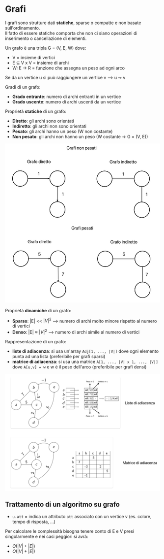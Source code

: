 # Grafi
I grafi sono strutture dati **statiche**, sparse o compatte e non basate sull'ordinamento.  
Il fatto di essere statiche comporta che non ci siano operazioni di inserimento o cancellazione di elementi.

Un grafo è una tripla G = (V, E, W) dove:
- V = insieme di vertici
- E $\subseteq$ V x V = insieme di archi
- W: E $\to$ R = funzione che assegna un peso ad ogni arco

Se da un vertice u si può raggiungere un vertice v --> u ⇝ v

Gradi di un grafo:
- **Grado entrante**: numero di archi entranti in un vertice
- **Grado uscente**: numero di archi uscenti da un vertice

Proprietà **statiche** di un grafo:
- **Diretto**: gli archi sono orientati
- **Indiretto**: gli archi non sono orientati
- **Pesato**: gli archi hanno un peso (W non costante)
- **Non pesato**: gli archi non hanno un peso (W costante -> G = (V, E))

![alt text](images/12_00.png)

Proprietà **dinamiche** di un grafo:
- **Sparso**: |E| << $|V|^2$ --> numero di archi molto minore rispetto al numero di vertici
- **Denso**: |E| ≈ $|V|^2$ --> numero di archi simile al numero di vertici

Rappresentazione di un grafo:
- **liste di adiacenza**: si usa un'array `Adj[1, ..., |V|]` dove ogni elemento punta ad una lista (preferibile per grafi sparsi)
- **matrice di adiacenza**: si usa una matrice `A[1, ..., |V| x 1, ..., |V|]` dove `A[u,v] = w` e w è il peso dell'arco (preferibile per grafi densi)

![alt text](images/12_01.png)

## Trattamento di un algoritmo su grafo
- `u.att` = indica un attributo `att` associato con un vertice v (es. colore, tempo di risposta, ...)

Per calcolare le complessità bisogna tenere conto di E e V presi singolarmente e nei casi peggiori si avrà:
- $\Theta(|V| + |E|)$
- $O(|V| + |E|)$